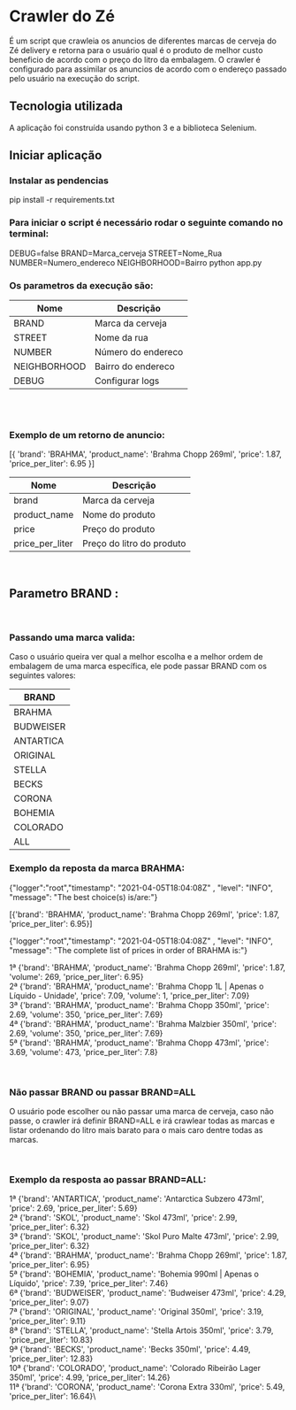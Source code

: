 # Crawler do Zé
É um script que crawleia os anuncios de diferentes marcas de cerveja do Zé delivery e retorna para o usuário qual é o produto de melhor custo beneficio de acordo com o preço do litro da embalagem. O crawler é configurado para assimilar os anuncios de acordo com o endereço passado pelo usuário na execução do script.


## Tecnologia utilizada
A aplicação foi construída usando python 3 e a biblioteca Selenium.


## Iniciar aplicação 
### Instalar as pendencias

pip install -r requirements.txt 

### Para iniciar o script é necessário rodar o seguinte comando no terminal:

DEBUG=false BRAND=Marca_cerveja STREET=Nome_Rua NUMBER=Numero_endereco NEIGHBORHOOD=Bairro  python app.py


### Os parametros da execução são:

| Nome | Descrição |
| --- | --- |
| BRAND |  Marca da cerveja |
| STREET | Nome da rua |
| NUMBER |  Número do endereco |
| NEIGHBORHOOD | Bairro do endereco |
| DEBUG | Configurar logs |

<br>


<br>

### Exemplo de um retorno de anuncio:
[{
'brand': 'BRAHMA', 
'product_name': 'Brahma Chopp 269ml', 
'price': 1.87, 
'price_per_liter': 6.95
}]

| Nome | Descrição |
| --- | --- |
| brand |  Marca da cerveja |
| product_name | Nome do produto |
| price |  Preço do produto |
| price_per_liter | Preço do litro do produto |

<br>


## Parametro BRAND : 
<br>

### Passando uma marca valida:
Caso o usuário queira ver qual a melhor escolha e a melhor ordem de embalagem de uma marca específica, ele pode passar BRAND com os seguintes valores:

| BRAND |
| --- | 
| BRAHMA | 
| BUDWEISER |
| ANTARTICA |
| ORIGINAL | 
| STELLA |
| BECKS |
| CORONA | 
| BOHEMIA |
| COLORADO |
| ALL |


### Exemplo da reposta da marca BRAHMA:

{"logger":"root","timestamp": "2021-04-05T18:04:08Z" , "level": "INFO", "message": "The best choice(s) is/are:"}

[{'brand': 'BRAHMA', 'product_name': 'Brahma Chopp 269ml', 'price': 1.87, 'price_per_liter': 6.95}]


{"logger":"root","timestamp": "2021-04-05T18:04:08Z" , "level": "INFO", "message": "The complete list of prices in order of BRAHMA is:"}

1ª {'brand': 'BRAHMA', 'product_name': 'Brahma Chopp 269ml', 'price': 1.87, 'volume': 269, 'price_per_liter': 6.95}\
2ª {'brand': 'BRAHMA', 'product_name': 'Brahma Chopp 1L | Apenas o Líquido - Unidade', 'price': 7.09, 'volume': 1, 'price_per_liter': 7.09}\
3ª {'brand': 'BRAHMA', 'product_name': 'Brahma Chopp 350ml', 'price': 2.69, 'volume': 350, 'price_per_liter': 7.69}\
4ª {'brand': 'BRAHMA', 'product_name': 'Brahma Malzbier 350ml', 'price': 2.69, 'volume': 350, 'price_per_liter': 7.69}\
5ª {'brand': 'BRAHMA', 'product_name': 'Brahma Chopp 473ml', 'price': 3.69, 'volume': 473, 'price_per_liter': 7.8}

<br>

### Não passar BRAND ou passar BRAND=ALL
O usuário pode escolher ou não passar uma marca de cerveja, caso não passe, o crawler irá definir BRAND=ALL e irá crawlear todas as marcas e listar ordenando do litro mais barato para o mais caro dentre todas as marcas.

<br>

### Exemplo da resposta ao passar BRAND=ALL:
1ª {'brand': 'ANTARTICA', 'product_name': 'Antarctica Subzero 473ml', 'price': 2.69, 'price_per_liter': 5.69}\
2ª {'brand': 'SKOL', 'product_name': 'Skol 473ml', 'price': 2.99, 'price_per_liter': 6.32}\
3ª {'brand': 'SKOL', 'product_name': 'Skol Puro Malte 473ml', 'price': 2.99, 'price_per_liter': 6.32}\
4ª {'brand': 'BRAHMA', 'product_name': 'Brahma Chopp 269ml', 'price': 1.87, 'price_per_liter': 6.95}\
5ª {'brand': 'BOHEMIA', 'product_name': 'Bohemia 990ml | Apenas o Líquido', 'price': 7.39, 'price_per_liter': 7.46}\
6ª {'brand': 'BUDWEISER', 'product_name': 'Budweiser 473ml', 'price': 4.29, 'price_per_liter': 9.07}\
7ª {'brand': 'ORIGINAL', 'product_name': 'Original 350ml', 'price': 3.19, 'price_per_liter': 9.11}\
8ª {'brand': 'STELLA', 'product_name': 'Stella Artois 350ml', 'price': 3.79, 'price_per_liter': 10.83}\
9ª {'brand': 'BECKS', 'product_name': 'Becks 350ml', 'price': 4.49, 'price_per_liter': 12.83}\
10ª {'brand': 'COLORADO', 'product_name': 'Colorado Ribeirão Lager 350ml', 'price': 4.99, 'price_per_liter': 14.26}\
11ª {'brand': 'CORONA', 'product_name': 'Corona Extra 330ml', 'price': 5.49, 'price_per_liter': 16.64}\


